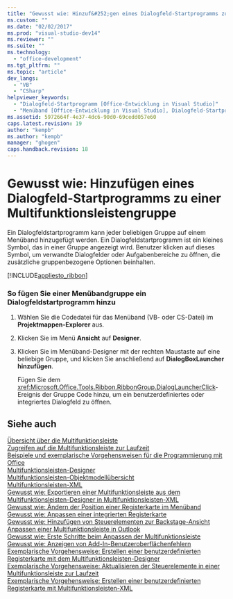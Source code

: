 ```yaml
---
title: "Gewusst wie: Hinzuf&#252;gen eines Dialogfeld-Startprogramms zu einer Multifunktionsleistengruppe | Microsoft Docs"
ms.custom: ""
ms.date: "02/02/2017"
ms.prod: "visual-studio-dev14"
ms.reviewer: ""
ms.suite: ""
ms.technology: 
  - "office-development"
ms.tgt_pltfrm: ""
ms.topic: "article"
dev_langs: 
  - "VB"
  - "CSharp"
helpviewer_keywords: 
  - "Dialogfeld-Startprogramm [Office-Entwicklung in Visual Studio]"
  - "Menüband [Office-Entwicklung in Visual Studio], Dialogfeld-Startprogramm"
ms.assetid: 5972664f-4e37-4dc6-90d0-69cedd057e60
caps.latest.revision: 19
author: "kempb"
ms.author: "kempb"
manager: "ghogen"
caps.handback.revision: 18
---
```

# Gewusst wie: Hinzuf&#252;gen eines Dialogfeld-Startprogramms zu einer Multifunktionsleistengruppe
  Ein Dialogfeldstartprogramm kann jeder beliebigen Gruppe auf einem Menüband hinzugefügt werden.  Ein Dialogfeldstartprogramm ist ein kleines Symbol, das in einer Gruppe angezeigt wird.  Benutzer klicken auf dieses Symbol, um verwandte Dialogfelder oder Aufgabenbereiche zu öffnen, die zusätzliche gruppenbezogene Optionen beinhalten.  
  
 [!INCLUDE[appliesto_ribbon](../vsto/includes/appliesto-ribbon-md.md)]  
  
### So fügen Sie einer Menübandgruppe ein Dialogfeldstartprogramm hinzu  
  
1.  Wählen Sie die Codedatei für das Menüband \(VB\- oder CS\-Datei\) im **Projektmappen\-Explorer** aus.  
  
2.  Klicken Sie im Menü **Ansicht** auf **Designer**.  
  
3.  Klicken Sie im Menüband\-Designer mit der rechten Maustaste auf eine beliebige Gruppe, und klicken Sie anschließend auf **DialogBoxLauncher hinzufügen**.  
  
     Fügen Sie dem <xref:Microsoft.Office.Tools.Ribbon.RibbonGroup.DialogLauncherClick>\-Ereignis der Gruppe Code hinzu, um ein benutzerdefiniertes oder integriertes Dialogfeld zu öffnen.  
  
## Siehe auch  
 [Übersicht über die Multifunktionsleiste](../vsto/ribbon-overview.md)   
 [Zugreifen auf die Multifunktionsleiste zur Laufzeit](../vsto/accessing-the-ribbon-at-run-time.md)   
 [Beispiele und exemplarische Vorgehensweisen für die Programmierung mit Office](../vsto/office-development-samples-and-walkthroughs.md)   
 [Multifunktionsleisten-Designer](../vsto/ribbon-designer.md)   
 [Multifunktionsleisten-Objektmodellübersicht](../vsto/ribbon-object-model-overview.md)   
 [Multifunktionsleisten-XML](../vsto/ribbon-xml.md)   
 [Gewusst wie: Exportieren einer Multifunktionsleiste aus dem Multifunktionsleisten-Designer in Multifunktionsleisten-XML](../vsto/how-to-export-a-ribbon-from-the-ribbon-designer-to-ribbon-xml.md)   
 [Gewusst wie: Ändern der Position einer Registerkarte im Menüband](../vsto/how-to-change-the-position-of-a-tab-on-the-ribbon.md)   
 [Gewusst wie: Anpassen einer integrierten Registerkarte](../vsto/how-to-customize-a-built-in-tab.md)   
 [Gewusst wie: Hinzufügen von Steuerelementen zur Backstage-Ansicht](../vsto/how-to-add-controls-to-the-backstage-view.md)   
 [Anpassen einer Multifunktionsleiste in Outlook](../vsto/customizing-a-ribbon-for-outlook.md)   
 [Gewusst wie: Erste Schritte beim Anpassen der Multifunktionsleiste](../vsto/how-to-get-started-customizing-the-ribbon.md)   
 [Gewusst wie: Anzeigen von Add-In-Benutzeroberflächenfehlern](../vsto/how-to-show-add-in-user-interface-errors.md)   
 [Exemplarische Vorgehensweise: Erstellen einer benutzerdefinierten Registerkarte mit dem Multifunktionsleisten-Designer](../vsto/walkthrough-creating-a-custom-tab-by-using-the-ribbon-designer.md)   
 [Exemplarische Vorgehensweise: Aktualisieren der Steuerelemente in einer Multifunktionsleiste zur Laufzeit](../vsto/walkthrough-updating-the-controls-on-a-ribbon-at-run-time.md)   
 [Exemplarische Vorgehensweise: Erstellen einer benutzerdefinierten Registerkarte mit Multifunktionsleisten-XML](../vsto/walkthrough-creating-a-custom-tab-by-using-ribbon-xml.md)  
  
  